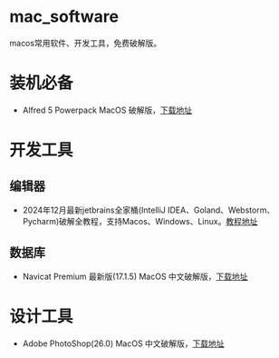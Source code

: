 # mac_software
macos常用软件、开发工具，免费破解版。

# 装机必备

- Alfred 5 Powerpack MacOS 破解版，[下载地址](https://cgfw.top/alfred5.html)

# 开发工具

## 编辑器

- 2024年12月最新jetbrains全家桶(IntelliJ IDEA、Goland、Webstorm、Pycharm)破解全教程，支持Macos、Windows、Linux。[教程地址](https://www.zybuluo.com/swordsman-ji/note/2567592)

## 数据库

- Navicat Premium 最新版(17.1.5) MacOS 中文破解版，[下载地址](https://cgfw.top/navicatApp.html)

# 设计工具

- Adobe PhotoShop(26.0) MacOS 中文破解版，[下载地址](https://cgfw.top/photoshop.html)
